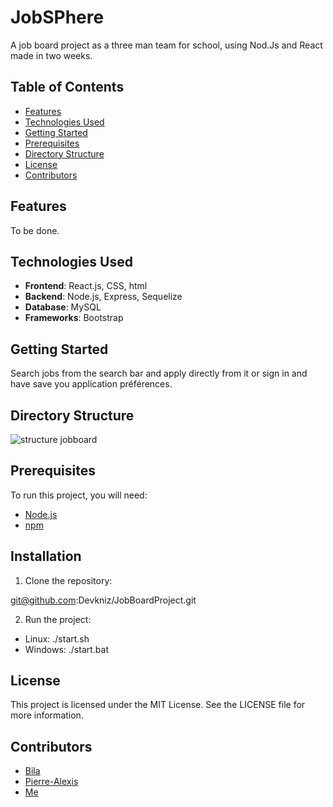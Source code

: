 # JobSPhere

A job board project as a three man team for school, using Nod.Js and React made in two weeks.


## Table of Contents

- [Features](#features)
- [Technologies Used](#technologies-used)
- [Getting Started](#getting-started)
- [Prerequisites](#Prerequisites)
- [Directory Structure](#directory-structure)
- [License](#license)
- [Contributors](#contributors)

## Features 
To be done.
  
## Technologies Used

- **Frontend**: React.js, CSS, html
- **Backend**: Node.js, Express, Sequelize
- **Database**: MySQL
- **Frameworks**: Bootstrap

## Getting Started
Search jobs from the search bar and apply directly from it or sign in and have save you application préférences.

## Directory Structure
![structure jobboard](https://github.com/user-attachments/assets/882514dd-7848-42fe-8855-4331dadc0afa)

## Prerequisites

To run this project, you will need:

- [Node.js](https://nodejs.org/)
- [npm](https://www.npmjs.com/)

## Installation

1. Clone the repository:

  git@github.com:Devkniz/JobBoardProject.git

2. Run the project:

- Linux: ./start.sh
- Windows: ./start.bat

## License
This project is licensed under the MIT License. See the LICENSE file for more information.

## Contributors 
- [Bila](https://github.com/Bilagit)
- [Pierre-Alexis](https://github.com/pithieLS)
- [Me](https://github.com/Devkniz)
